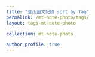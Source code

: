 ```yaml
---
title: "登山圖文記錄 sort by Tag"
permalink: /mt-note-photo/tags/
layout: tags-mt-note-photo

collection: mt-note-photo

author_profile: true
---
```



